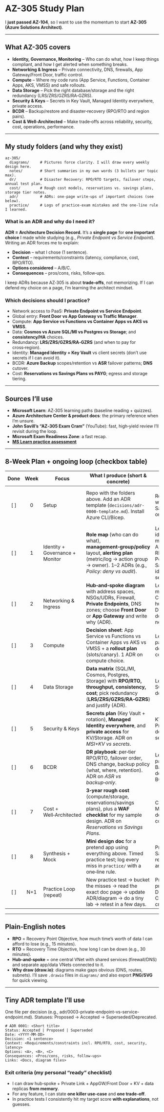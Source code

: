 # AZ-305 Study Plan

I **just passed AZ-104**, so I want to use the momentum to start **AZ-305 (Azure Solutions Architect)**.

---

## What AZ-305 covers

* **Identity, Governance, Monitoring** – Who can do what, how I keep things compliant, and how I get alerted when something breaks.
* **Networking & Ingress** – Private connectivity, DNS, firewalls, App Gateway/Front Door, traffic control.
* **Compute** – Where my code runs (App Service, Functions, Container Apps, AKS, VMSS) and safe rollouts.
* **Data Storage** – Pick the right database/storage and the right redundancy (LRS/ZRS/GZRS/RA‑GZRS).
* **Security & Keys** – Secrets in Key Vault, Managed Identity everywhere, private access.
* **BCDR** – Backup/restore and disaster‑recovery (RPO/RTO and region pairs).
* **Cost & Well‑Architected** – Make trade‑offs across reliability, security, cost, operations, performance.

---

## My study folders (and why they exist)

```
az-305/
  diagrams/     # Pictures force clarity. I will draw every weekly design here.
  notes/        # Short summaries in my own words (3 bullets per topic max).
  dr/           # Disaster Recovery: RPO/RTO targets, failover steps, annual test plan.
  cost/         # Rough cost models, reservations vs. savings plans, storage tier notes.
  adr/          # ADRs: one‑page write‑ups of important choices (see below).
  practice/     # Logs of practice‑exam mistakes and the one‑line rule I learned.
```

### What is an ADR and why do I need it?

**ADR = Architecture Decision Record.** It’s a **single page** for **one important choice** I made while studying (e.g., *Private Endpoint vs Service Endpoint*). Writing an ADR forces me to explain:

* **Decision** – what I chose (1 sentence).
* **Context** – requirements/constraints (latency, compliance, cost, RPO/RTO).
* **Options considered** – A/B/C.
* **Consequences** – pros/cons, risks, follow‑ups.

I keep ADRs because AZ‑305 is about **trade‑offs**, not memorizing. If I can defend my choice on a page, I’m learning the architect mindset.

### Which decisions should I practice?

* Network access to PaaS: **Private Endpoint vs Service Endpoint**.
* Global entry: **Front Door vs App Gateway vs Traffic Manager**.
* Compute: **App Service vs Functions vs Container Apps vs AKS vs VMSS**.
* Data: **Cosmos vs Azure SQL/MI vs Postgres vs Storage**; and **consistency/HA** choices.
* Redundancy: **LRS/ZRS/GZRS/RA‑GZRS** (and when to pay for cross‑region).
* Identity: **Managed Identity + Key Vault** vs client secrets (don’t use secrets if I can avoid it).
* BCDR: **Azure Backup** scopes/retention vs **ASR** failover patterns; **DNS** cutover.
* Cost: **Reservations vs Savings Plans vs PAYG**; egress and storage tiering.

---

## Sources I’ll use

* **Microsoft Learn**: AZ‑305 learning paths (baseline reading + quizzes).
* **Azure Architecture Center & product docs**: the primary reference when I’m unsure.
* **John Savill’s “AZ‑305 Exam Cram”** (YouTube): fast, high‑yield review I’ll revisit during the loop.
* **Microsoft Exam Readiness Zone**: a fast recap.
* [**MS Learn practice assessment**](https://learn.microsoft.com/credentials/certifications/exams/az-305/practice/assessment?assessment-type=practice&assessmentId=15)

---

## 8‑Week Plan + ongoing loop (checkbox table)

| Done | Week | Focus                           | What I produce (short & concrete)                                                                                                                                    | Core sources                                                                                           | Note |
| :--: | :--: | ------------------------------- | -------------------------------------------------------------------------------------------------------------------------------------------------------------------- | ------------------------------------------------------------------------------------------------------ |------|
| \[ ] |   0  | Setup                           | Repo with the folders above. Add an ADR template (`decisions/adr-0000-template.md`). Install Azure CLI/Bicep.                                                        | Read this plan; watch John Savill’s cram once at 1.5–2×.                                               |MS Learn exam before study: 58%|
| \[ ] |   1  | Identity + Governance + Monitor | **Role map** (who can do what), **management‑group/policy** layout, **alerting plan** (metric/log → action group → owner). 1–2 ADRs (e.g., *Policy: deny vs audit*). | Learn identity/gov modules; Docs: Azure AD RBAC/PIM, Policy/Blueprints; Savill: identity/gov sections. |       |
| \[ ] |   2  | Networking & Ingress            | **Hub‑and‑spoke diagram** with address spaces, NSGs/UDRs, Firewall, **Private Endpoints**, DNS zones; choose **Front Door** or **App Gateway** and write why (ADR).  | Learn infra modules; Arch Center hub‑spoke; Front Door/AppGW docs; Savill networking.                  |       |
| \[ ] |   3  | Compute                         | **Decision sheet**: App Service vs Functions vs Container Apps vs AKS vs VMSS + a **rollout plan** (slots/canary). 1 ADR on compute choice.                          | Learn compute parts; product docs; Savill compute.                                                     |       |
| \[ ] |   4  | Data Storage                    | **Data matrix** (SQL/MI, Cosmos, Postgres, Storage) with **RPO/RTO, throughput, consistency, cost**; pick redundancy (**LRS/ZRS/GZRS/RA‑GZRS**) and justify (ADR).   | Learn data path; SQL/Cosmos docs; Savill data.                                                         |       |
| \[ ] |   5  | Security & Keys                 | **Secrets plan** (Key Vault + rotation), **Managed Identity everywhere**, and **private access** for KV/Storage. ADR on *MSI+KV vs secrets*.                         | KV/MSI docs; Private Link docs; Savill security.                                                       |       |
| \[ ] |   6  | BCDR                            | **DR playbook**: per‑tier RPO/RTO, failover order, DNS change, backup policy (what, where, retention). ADR on *ASR vs backup‑only*.                                  | Learn BCDR path; Backup/ASR docs; Savill BCDR.                                                         |       |
| \[ ] |   7  | Cost + Well‑Architected         | **3‑year rough cost** (compute/storage, reservations/savings plans), plus a **WAF checklist** for my sample design. ADR on *Reservations vs Savings Plans*.          | Cost Mgmt/Advisor docs; WAF; Savill cost.                                                              |       |
| \[ ] |   8  | Synthesis + Mock                | **Mini design doc** for a pretend app using everything above. Timed practice test; log every miss in `practice/` with a one‑line rule.                               | Practice exam; Savill cram rewatch for weak areas.                                                     |       |
| \[ ] |  N+1 | Practice Loop (repeat)          | New practice test → bucket the misses → read the exact doc page → update ADR/diagram → do a tiny lab → retest in a few days.                                         | Practice exam provider; Docs/Arch Center; Savill cram for refresh.                                     |       |

---

## Plain‑English notes

* **RPO** = Recovery Point Objective, how much time’s worth of data I can afford to lose (e.g., 15 minutes).
* **RTO** = Recovery Time Objective, how long I can be down (e.g., 30 minutes).
* **Hub‑and‑spoke** = one central VNet with shared services (firewall/DNS) and separate app/data VNets connected to it.
* **Why draw (draw\.io)**: diagrams make gaps obvious (DNS, routes, subnets). I’ll save `.drawio` files in `diagrams/` and also export **PNG/SVG** for quick viewing.

---

## Tiny ADR template I’ll use

One file per decision (e.g., adr/0003-private-endpoint-vs-service-endpoint.md). Statuses: Proposed → Accepted → Superseded/Deprecated.

```
# ADR 0001: <Short title>
Status: Accepted | Proposed | Superseded
Date: <YYYY-MM-DD>
Decision: <1 sentence>
Context: <Requirements/constraints incl. RPO/RTO, cost, security, latency>
Options: <A>, <B>, <C>
Consequences: <Pros/cons, risks, follow-ups>
Links: <Docs, diagram files>
```

### Exit criteria (my personal “ready” checklist)

* I can draw hub‑spoke + Private Link + AppGW/Front Door + KV + data replicas **from memory**.
* For any feature, I can state **one killer use‑case** and **one trade‑off**.
* In practice tests I consistently hit my target score **with explanations**, not guesses.
